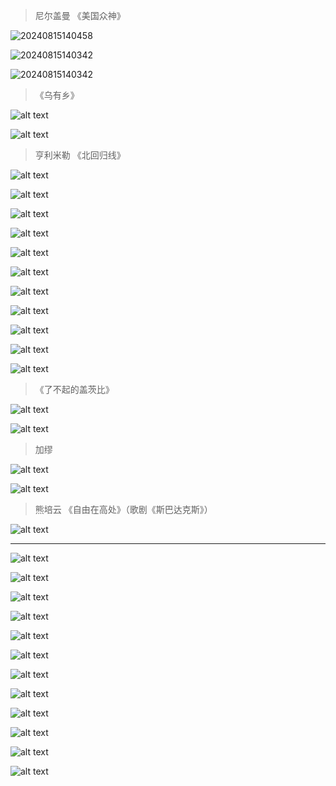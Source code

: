> 尼尔盖曼 《美国众神》

![20240815140458](https://raw.githubusercontent.com/AnyaReese/PicGooo/main/images/20240815140458.png)

![20240815140342](https://raw.githubusercontent.com/AnyaReese/PicGooo/main/images/20240815140342.png)

![20240815140342](https://raw.githubusercontent.com/AnyaReese/PicGooo/main/images/20240815140612.png)

> 《乌有乡》

![alt text](image-15.png)

![alt text](image-16.png)

> 亨利米勒 《北回归线》

![alt text](image.png)

![alt text](image-1.png)

![alt text](image-2.png)

![alt text](image-5.png)

![alt text](image-6.png)

![alt text](image-7.png)

![alt text](image-8.png)

![alt text](image-25.png)

![alt text](image-26.png)

![alt text](image-27.png)

![alt text](image-28.png)

> 《了不起的盖茨比》

![alt text](image-10.png)

![alt text](image-12.png)

> 加缪

![alt text](image-3.png)

![alt text](image-4.png)

> 熊培云 《自由在高处》（歌剧《斯巴达克斯》）

![alt text](image-9.png)

----

![alt text](image-11.png)

![alt text](image-14.png)

![alt text](image-17.png)

![alt text](image-18.png)

![alt text](image-19.png)

![alt text](image-20.png)

![alt text](image-21.png)

![alt text](image-22.png)

![alt text](image-23.png)

![alt text](image-24.png)

![alt text](image-29.png)

![alt text](image-30.png)
